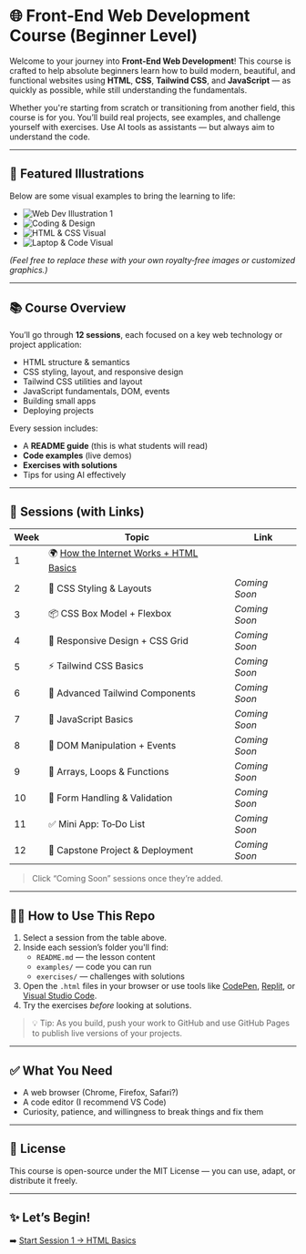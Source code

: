 # 🌐 Front‑End Web Development Course (Beginner Level)

Welcome to your journey into **Front‑End Web Development**! This course is crafted to help absolute beginners learn how to build modern, beautiful, and functional websites using **HTML**, **CSS**, **Tailwind CSS**, and **JavaScript** — as quickly as possible, while still understanding the fundamentals.

Whether you're starting from scratch or transitioning from another field, this course is for you. You’ll build real projects, see examples, and challenge yourself with exercises. Use AI tools as assistants — but always aim to understand the code.  

---

## 🎨 Featured Illustrations  

Below are some visual examples to bring the learning to life:

- ![Web Dev Illustration 1](https://upload.wikimedia.org/wikipedia/commons/9/96/Internet_map_1024.jpg)  
- ![Coding & Design](https://via.placeholder.com/600x300?text=Coding+Illustration)  
- ![HTML & CSS Visual](https://via.placeholder.com/500x200?text=HTML+CSS+Design)  
- ![Laptop & Code Visual](https://via.placeholder.com/450x250?text=Code+on+Screen)  

*(Feel free to replace these with your own royalty‑free images or customized graphics.)*

---

## 📚 Course Overview  

You’ll go through **12 sessions**, each focused on a key web technology or project application:

- HTML structure & semantics  
- CSS styling, layout, and responsive design  
- Tailwind CSS utilities and layout  
- JavaScript fundamentals, DOM, events  
- Building small apps  
- Deploying projects  

Every session includes:

- A **README guide** (this is what students will read)  
- **Code examples** (live demos)  
- **Exercises with solutions**  
- Tips for using AI effectively  

---

## 📂 Sessions (with Links)  

| Week | Topic | Link |
|------|--------|------|
| 1 | 🌍 [How the Internet Works + HTML Basics](./session-01-html/README.md) |  
| 2 | 🎨 CSS Styling & Layouts | _Coming Soon_ |  
| 3 | 📦 CSS Box Model + Flexbox | _Coming Soon_ |  
| 4 | 📱 Responsive Design + CSS Grid | _Coming Soon_ |  
| 5 | ⚡ Tailwind CSS Basics | _Coming Soon_ |  
| 6 | 🧩 Advanced Tailwind Components | _Coming Soon_ |  
| 7 | 🧠 JavaScript Basics | _Coming Soon_ |  
| 8 | 🔧 DOM Manipulation + Events | _Coming Soon_ |  
| 9 | 🔁 Arrays, Loops & Functions | _Coming Soon_ |  
|10 | 📝 Form Handling & Validation | _Coming Soon_ |  
|11 | ✅ Mini App: To‑Do List | _Coming Soon_ |  
|12 | 🚀 Capstone Project & Deployment | _Coming Soon_ |  

> Click “Coming Soon” sessions once they’re added.

---

## 🧑‍🎓 How to Use This Repo  

1. Select a session from the table above.  
2. Inside each session’s folder you'll find:  
   - `README.md` — the lesson content  
   - `examples/` — code you can run  
   - `exercises/` — challenges with solutions  
3. Open the `.html` files in your browser or use tools like [CodePen](https://codepen.io/), [Replit](https://replit.com/), or [Visual Studio Code](https://code.visualstudio.com/).  
4. Try the exercises *before* looking at solutions.

> 💡 Tip: As you build, push your work to GitHub and use GitHub Pages to publish live versions of your projects.

---

## ✅ What You Need  

- A web browser (Chrome, Firefox, Safari?)  
- A code editor (I recommend VS Code)  
- Curiosity, patience, and willingness to break things and fix them  

---

## 📎 License  

This course is open-source under the MIT License — you can use, adapt, or distribute it freely.

---

## ✨ Let’s Begin!  

➡️ [Start Session 1 → HTML Basics](./session-01-html/README.md)

